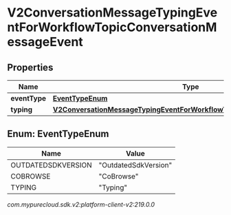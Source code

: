 # V2ConversationMessageTypingEventForWorkflowTopicConversationMessageEvent


## Properties

| Name | Type | Description | Notes |
| ------------ | ------------- | ------------- | ------------- |
| **eventType** | [**EventTypeEnum**](#Enum--EventTypeEnum) |  |  [optional] |
| **typing** | [**V2ConversationMessageTypingEventForWorkflowTopicConversationEventTyping**](V2ConversationMessageTypingEventForWorkflowTopicConversationEventTyping) |  |  [optional] |


## Enum: EventTypeEnum

| Name | Value |
| ---- | ----- |
| OUTDATEDSDKVERSION | &quot;OutdatedSdkVersion&quot; | 
| COBROWSE | &quot;CoBrowse&quot; | 
| TYPING | &quot;Typing&quot; | 




_com.mypurecloud.sdk.v2:platform-client-v2:219.0.0_

